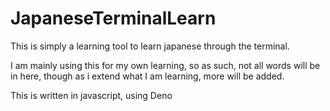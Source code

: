 # JapaneseTerminalLearn

This is simply a learning tool to learn japanese through the terminal.

I am mainly using this for my own learning, so as such, not all words will be in here, though as i extend what I am learning, more will be added.

This is written in javascript, using Deno
